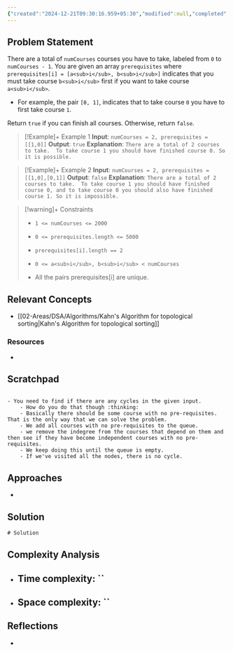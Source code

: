 ```yaml
---
{"created":"2024-12-21T09:30:16.959+05:30","modified":null,"completed":true,"redo":true,"Perfect":false,"publish":true,"Description":"Graphs problem, gave up on life.","leetcode-index":207,"link":"https://leetcode.com/problems/course-schedule","difficulty":"Medium","tags":["leetcode/depth-first-search","leetcode/breadth-first-search","leetcode/graph","leetcode/topological-sort","programming/practice"],"PassFrontmatter":true,"updated":"2024-12-31T08:57:27.356+05:30"}
---
```



## Problem Statement
There are a total of `numCourses` courses you have to take, labeled from `0` to `numCourses - 1`. You are given an array `prerequisites` where `prerequisites[i] = [a<sub>i</sub>, b<sub>i</sub>]` indicates that you must take course `b<sub>i</sub>` first if you want to take course `a<sub>i</sub>`.

	
- For example, the pair `[0, 1]`, indicates that to take course `0` you have to first take course `1`.

Return `true` if you can finish all courses. Otherwise, return `false`.

 

>[!Example]+ Example 1
>**Input**: `numCourses = 2, prerequisites = [[1,0]]`
>**Output**: `true`
>**Explanation**: `There are a total of 2 courses to take. 
>To take course 1 you should have finished course 0. So it is possible.
>`

>[!Example]+ Example 2
>**Input**: `numCourses = 2, prerequisites = [[1,0],[0,1]]`
>**Output**: `false`
>**Explanation**: `There are a total of 2 courses to take. 
>To take course 1 you should have finished course 0, and to take course 0 you should also have finished course 1. So it is impossible.
>`

>[!warning]+ Constraints
>- `1 <= numCourses <= 2000`
>
>- `0 <= prerequisites.length <= 5000`
>
>- `prerequisites[i].length == 2`
>
>- `0 <= a<sub>i</sub>, b<sub>i</sub> < numCourses`
>
>- All the pairs prerequisites[i] are unique.

## Relevant Concepts
- [[02-Areas/DSA/Algorithms/Kahn's Algorithm for topological sorting\|Kahn's Algorithm for topological sorting]]

### Resources
- 


## Scratchpad
```

- You need to find if there are any cycles in the given input. 
	- How do you do that though :thinking: 
	- Basically there should be some course with no pre-requisites. That is the only way that we can solve the problem.
	- We add all courses with no pre-requisites to the queue. 
	- we remove the indegree from the courses that depend on them and then see if they have become independent courses with no pre-requisites. 
	- We keep doing this until the queue is empty. 
	- If we've visited all the nodes, there is no cycle. 

```
## Approaches
- 
## Solution
```Java
# Solution
```

## Complexity Analysis
- Time complexity: ``
	- 
- Space complexity: ``
	- 

## Reflections
- 